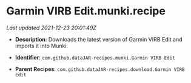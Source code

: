# Garmin VIRB Edit.munki.recipe

_Last updated 2021-12-23 20:01:49Z_

- **Description**: Downloads the latest version of Garmin VIRB Edit and imports it into Munki.

- **Identifier**: `com.github.dataJAR-recipes.munki.Garmin VIRB Edit`

- **Parent Recipes**: `com.github.dataJAR-recipes.download.Garmin VIRB Edit`

